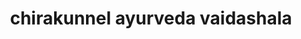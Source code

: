 ---
title: "chirakunnel ayurveda vaidashala"
url: /pathanad/chirakunnel-ayurveda-vaidashala/
shop: shop
---